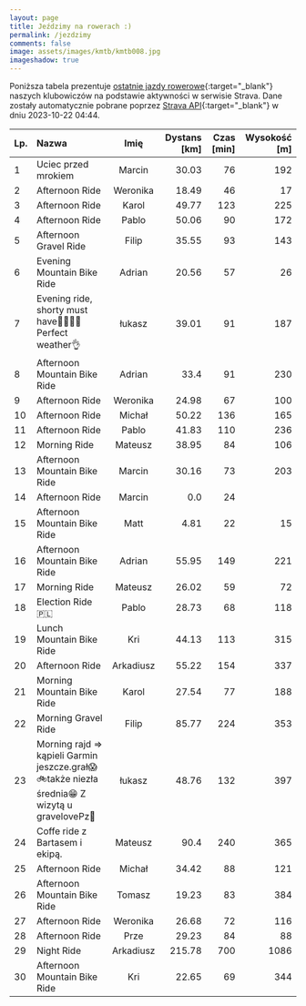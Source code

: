 ```yaml
---
layout: page
title: Jeździmy na rowerach :)
permalink: /jezdzimy
comments: false
image: assets/images/kmtb/kmtb008.jpg
imageshadow: true
---
```


Poniższa tabela prezentuje [ostatnie jazdy rowerowe](https://www.strava.com/clubs/336381){:target="_blank"} naszych klubowiczów na podstawie aktywności w serwisie Strava. Dane zostały automatycznie pobrane poprzez [Strava API](https://developers.strava.com/docs/reference/#api-Clubs-getClubActivitiesById){:target="_blank"} w dniu 2023-10-22 04:44.

Lp. | Nazwa | Imię | Dystans [km] | Czas [min] | Wysokość [m]
:--- | :--- | :---: | ---: | ---: | ---:
1|Uciec przed mrokiem|Marcin|30.03|76|192
2|Afternoon Ride|Weronika|18.49|46|17
3|Afternoon Ride|Karol|49.77|123|225
4|Afternoon Ride|Pablo|50.06|90|172
5|Afternoon Gravel Ride|Filip|35.55|93|143
6|Evening Mountain Bike Ride|Adrian|20.56|57|26
7|Evening ride, shorty must have🐝🚴‍♂️🌞Perfect weather👌|łukasz|39.01|91|187
8|Afternoon Mountain Bike Ride|Adrian|33.4|91|230
9|Afternoon Ride|Weronika|24.98|67|100
10|Afternoon Ride|Michał|50.22|136|165
11|Afternoon Ride|Pablo|41.83|110|236
12|Morning Ride|Mateusz|38.95|84|106
13|Afternoon Mountain Bike Ride|Marcin|30.16|73|203
14|Afternoon Ride|Marcin|0.0|24|
15|Afternoon Mountain Bike Ride|Matt|4.81|22|15
16|Afternoon Mountain Bike Ride|Adrian|55.95|149|221
17|Morning Ride|Mateusz|26.02|59|72
18|Election Ride 🇵🇱|Pablo|28.73|68|118
19|Lunch Mountain Bike Ride|Kri|44.13|113|315
20|Afternoon Ride|Arkadiusz|55.22|154|337
21|Morning Mountain Bike Ride|Karol|27.54|77|188
22|Morning Gravel Ride|Filip|85.77|224|353
23|Morning rajd => kąpieli Garmin jeszcze.grał😱🚲także niezła średnia😁 Z wizytą u gravelovePz🐏|łukasz|48.76|132|397
24|Coffe ride z Bartasem i ekipą.|Mateusz|90.4|240|365
25|Afternoon Ride|Michał|34.42|88|121
26|Afternoon Mountain Bike Ride|Tomasz|19.23|83|384
27|Afternoon Ride|Weronika|26.68|72|116
28|Afternoon Ride|Prze|29.23|84|88
29|Night Ride|Arkadiusz|215.78|700|1086
30|Afternoon Mountain Bike Ride|Kri|22.65|69|344
